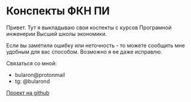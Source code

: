 # Конспекты ФКН ПИ
Привет. Тут я выкладываю свои коспекты с курсов Програмной инженерии Высшей школы экономики.

Если вы заметили ошибку или неточность - то можете сообщить мне удобным для вас способом. Возможно я ее даже исправлю.

Связаться со мной:
- bularon@protonmail
- tg: @bularond

[Проект на github](https://github.com/bularond/hse-compendium)
